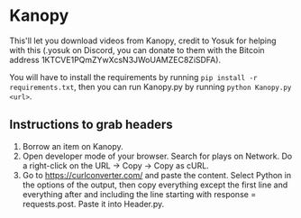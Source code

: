 # Kanopy

This'll let you download videos from Kanopy, credit to Yosuk for helping with this (.yosuk on Discord, you can donate to them with the Bitcoin address 1KTCVE1PQmZYwXcsN3JWoUAMZEC8ZiSDFA).

You will have to install the requirements by running `pip install -r requirements.txt`, then you can run Kanopy.py by running `python Kanopy.py <url>`.

## Instructions to grab headers

1. Borrow an item on Kanopy.
2. Open developer mode of your browser. Search for plays on Network. Do a right-click on the URL -> Copy -> Copy as cURL.
3. Go to https://curlconverter.com/ and paste the content. Select Python in the options of the output, then copy everything except the first line and everything after and including the line starting with response = requests.post. Paste it into Header.py.
